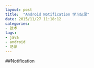```yaml
---
layout: post
title:  "Android Notification 学习记录"
date: 2015/11/27 11:18:12 
categories:
- 技术
tags:
- java 
- android
- 记录
---
```



##Notification


